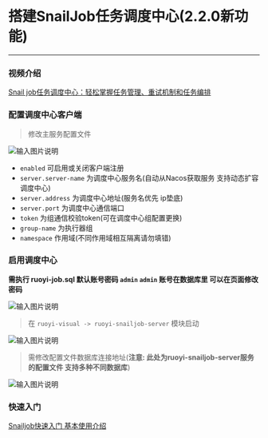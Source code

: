 # 搭建SnailJob任务调度中心(2.2.0新功能)
- - -

### 视频介绍

[Snail job任务调度中心：轻松掌握任务管理、重试机制和任务编排](https://www.bilibili.com/video/BV19i421m7GL/)

### 配置调度中心客户端
> 修改主服务配置文件
>

![输入图片说明](https://foruda.gitee.com/images/1716175076777941469/db565dc1_1766278.png "屏幕截图")

* `enabled` 可启用或关闭客户端注册
* `server.server-name` 为调度中心服务名(自动从Nacos获取服务 支持动态扩容调度中心)
* `server.address` 为调度中心地址(服务名优先 ip垫底)
* `server.port` 为调度中心通信端口
* `token` 为组通信校验token(可在调度中心组配置更换)
* `group-name` 为执行器组
* `namespace` 作用域(不同作用域相互隔离请勿填错)

### 启用调度中心
**需执行 ruoyi-job.sql 默认账号密码 `admin` `admin` 账号在数据库里 可以在页面修改密码**
<br>

![输入图片说明](https://foruda.gitee.com/images/1688634898607827011/8853b387_1766278.png "屏幕截图")

> 在 `ruoyi-visual -> ruoyi-snailjob-server` 模块启动
>
![输入图片说明](https://foruda.gitee.com/images/1716175119324078438/ca667a0c_1766278.png "屏幕截图")

> 需修改配置文件数据库连接地址(**注意: 此处为ruoyi-snailjob-server服务的配置文件 支持多种不同数据库**)
>
![输入图片说明](https://foruda.gitee.com/images/1688013663152608235/6c5d6a9c_1766278.png "屏幕截图")

### 快速入门

[Snailjob快速入门 基本使用介绍](https://juejin.cn/post/7412955032092442675)